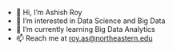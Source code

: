- 👋 Hi, I’m Ashish Roy
- 👀 I’m interested in Data Science and Big Data
- 🌱 I’m currently learning Big Data Analytics
- 📫 Reach me at roy.as@northeastern.edu

<!---
royashishneu/royashishneu is a ✨ special ✨ repository because its `README.md` (this file) appears on your GitHub profile.
You can click the Preview link to take a look at your changes.
--->
